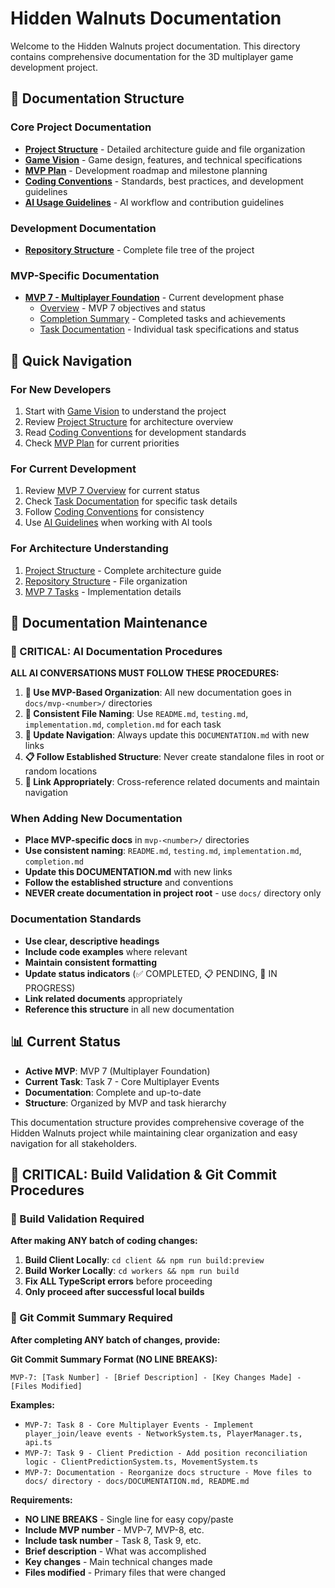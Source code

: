 # Hidden Walnuts Documentation

Welcome to the Hidden Walnuts project documentation. This directory contains comprehensive documentation for the 3D multiplayer game development project.

## 📁 Documentation Structure

### **Core Project Documentation**
- **[Project Structure](PROJECT_STRUCTURE.md)** - Detailed architecture guide and file organization
- **[Game Vision](GameVision.md)** - Game design, features, and technical specifications
- **[MVP Plan](MVP_Plan_Hidden_Walnuts-2.md)** - Development roadmap and milestone planning
- **[Coding Conventions](conventions.md)** - Standards, best practices, and development guidelines
- **[AI Usage Guidelines](README_AI.md)** - AI workflow and contribution guidelines

### **Development Documentation**
- **[Repository Structure](repo_structure.txt)** - Complete file tree of the project

### **MVP-Specific Documentation**
- **[MVP 7 - Multiplayer Foundation](mvp-7/)** - Current development phase
  - [Overview](mvp-7/README.md) - MVP 7 objectives and status
  - [Completion Summary](mvp-7/COMPLETION_SUMMARY.md) - Completed tasks and achievements
  - [Task Documentation](mvp-7/tasks/) - Individual task specifications and status

## 🎯 Quick Navigation

### **For New Developers**
1. Start with [Game Vision](GameVision.md) to understand the project
2. Review [Project Structure](PROJECT_STRUCTURE.md) for architecture overview
3. Read [Coding Conventions](conventions.md) for development standards
4. Check [MVP Plan](MVP_Plan_Hidden_Walnuts-2.md) for current priorities

### **For Current Development**
1. Review [MVP 7 Overview](mvp-7/README.md) for current status
2. Check [Task Documentation](mvp-7/tasks/) for specific task details
3. Follow [Coding Conventions](conventions.md) for consistency
4. Use [AI Guidelines](README_AI.md) when working with AI tools

### **For Architecture Understanding**
1. [Project Structure](PROJECT_STRUCTURE.md) - Complete architecture guide
2. [Repository Structure](repo_structure.txt) - File organization
3. [MVP 7 Tasks](mvp-7/tasks/) - Implementation details

## 🔄 Documentation Maintenance

### **🚨 CRITICAL: AI Documentation Procedures**

**ALL AI CONVERSATIONS MUST FOLLOW THESE PROCEDURES:**

1. **📁 Use MVP-Based Organization**: All new documentation goes in `docs/mvp-<number>/` directories
2. **📝 Consistent File Naming**: Use `README.md`, `testing.md`, `implementation.md`, `completion.md` for each task
3. **🔄 Update Navigation**: Always update this `DOCUMENTATION.md` with new links
4. **📋 Follow Established Structure**: Never create standalone files in root or random locations
5. **🔗 Link Appropriately**: Cross-reference related documents and maintain navigation

### **When Adding New Documentation**
- **Place MVP-specific docs** in `mvp-<number>/` directories
- **Use consistent naming**: `README.md`, `testing.md`, `implementation.md`, `completion.md`
- **Update this DOCUMENTATION.md** with new links
- **Follow the established structure** and conventions
- **NEVER create documentation in project root** - use `docs/` directory only

### **Documentation Standards**
- **Use clear, descriptive headings**
- **Include code examples** where relevant
- **Maintain consistent formatting**
- **Update status indicators** (✅ COMPLETED, 📋 PENDING, 🔄 IN PROGRESS)
- **Link related documents** appropriately
- **Reference this structure** in all new documentation

## 📊 Current Status

- **Active MVP**: MVP 7 (Multiplayer Foundation)
- **Current Task**: Task 7 - Core Multiplayer Events
- **Documentation**: Complete and up-to-date
- **Structure**: Organized by MVP and task hierarchy

This documentation structure provides comprehensive coverage of the Hidden Walnuts project while maintaining clear organization and easy navigation for all stakeholders.

## 🚨 CRITICAL: Build Validation & Git Commit Procedures

### **🔧 Build Validation Required**
**After making ANY batch of coding changes:**

1. **Build Client Locally**: `cd client && npm run build:preview`
2. **Build Worker Locally**: `cd workers && npm run build`
3. **Fix ALL TypeScript errors** before proceeding
4. **Only proceed after successful local builds**

### **📝 Git Commit Summary Required**
**After completing ANY batch of changes, provide:**

**Git Commit Summary Format (NO LINE BREAKS):**
```
MVP-7: [Task Number] - [Brief Description] - [Key Changes Made] - [Files Modified]
```

**Examples:**
- `MVP-7: Task 8 - Core Multiplayer Events - Implement player_join/leave events - NetworkSystem.ts, PlayerManager.ts, api.ts`
- `MVP-7: Task 9 - Client Prediction - Add position reconciliation logic - ClientPredictionSystem.ts, MovementSystem.ts`
- `MVP-7: Documentation - Reorganize docs structure - Move files to docs/ directory - docs/DOCUMENTATION.md, README.md`

**Requirements:**
- **NO LINE BREAKS** - Single line for easy copy/paste
- **Include MVP number** - MVP-7, MVP-8, etc.
- **Include task number** - Task 8, Task 9, etc.
- **Brief description** - What was accomplished
- **Key changes** - Main technical changes made
- **Files modified** - Primary files that were changed 